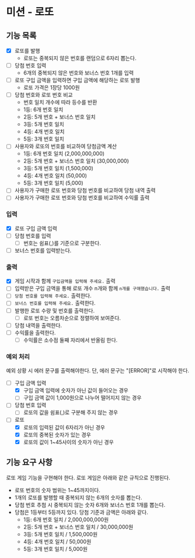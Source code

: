 # 미션 - 로또

## 기능 목록
- [x] 로또를 발행
  - 로또는 중복되지 않은 번호를 랜덤으로 6자리 뽑는다.
- [ ] 당첨 번호 입력
  - 6개의 중복되지 않은 번호와 보너스 번호 1개를 입력
- [ ] 로또 구입 금액을 입력하면 구입 금액에 해당하는 로또 발행
  - 로또 가격은 1장당 1000원
- [ ] 당첨 번호와 로또 번호 비교
  - 번호 일치 개수에 따라 등수를 반환
  - 1등: 6개 번호 일치
  - 2등: 5개 번호 + 보너스 번호 일치
  - 3등: 5개 번호 일치
  - 4등: 4개 번호 일치
  - 5등: 3개 번호 일치
- [ ] 사용자와 로또의 번호를 비교하여 당첨금액 계산
  - 1등: 6개 번호 일치 (2,000,000,000)
  - 2등: 5개 번호 + 보너스 번호 일치 (30,000,000)
  - 3등: 5개 번호 일치 (1,500,000)
  - 4등: 4개 번호 일치 (50,000)
  - 5등: 3개 번호 일치 (5,000)
- [ ] 사용자가 구매한 로또 번호와 당첨 번호를 비교하여 당첨 내역 출력
- [ ] 사용자가 구매한 로또 번호와 당첨 번호를 비교하여 수익률 출력
### 입력
- [x] 로또 구입 금액 입력
- [ ] 당첨 번호를 입력
  - [ ] 번호는 쉼표(,)를 기준으로 구분한다.
- [ ] 보너스 번호를 입력받는다.
### 출력
- [x] 게임 시작과 함께 `구입금액을 입력해 주세요.` 출력
- [ ] 입력받은 구입 금액을 통해 로또 개수 n개와 함께 `n개를 구매했습니다.` 출력 
- [ ] `당첨 번호를 입력해 주세요.` 출력한다.
- [ ] `보너스 번호를 입력해 주세요.` 출력한다.
- [ ] 발행한 로또 수량 및 번호를 출력한다.
  - [ ] 로또 번호는 오름차순으로 정렬하여 보여준다.
- [ ] 당첨 내역을 출력한다.
- [ ] 수익률을 출력한다.
  - [ ] 수익률은 소수점 둘째 자리에서 반올림 한다.

### 예외 처리
예외 상황 시 에러 문구를 출력해야한다. 단, 에러 문구는 "[ERROR]"로 시작해야 한다.
- [ ] 구입 금액 입력
  - [x] 구입 금액 입력에 숫자가 아닌 값이 들어오는 경우
  - [ ] 구입 금액 값이 1,000원으로 나누어 떨어지지 않는 경우
- [ ] 당첨 번호 입력
  - [ ] 로또의 값을 쉼표(,)로 구분해 주지 않는 경우
- [ ] 로또
  - [x] 로또의 입력된 값이 6자리가 아닌 경우
  - [x] 로또의 중복된 숫자가 있는 경우
  - [x] 로또의 값이 1~45사이의 숫자가 아닌 경우

## 기능 요구 사항
로또 게임 기능을 구현해야 한다. 로또 게임은 아래와 같은 규칙으로 진행된다.
- 로또 번호의 숫자 범위는 1~45까지이다.
- 1개의 로또를 발행할 때 중복되지 않는 6개의 숫자를 뽑는다.
- 당첨 번호 추첨 시 중복되지 않는 숫자 6개와 보너스 번호 1개를 뽑는다.
- 당첨은 1등부터 5등까지 있다. 당첨 기준과 금액은 아래와 같다.
    - 1등: 6개 번호 일치 / 2,000,000,000원
    - 2등: 5개 번호 + 보너스 번호 일치 / 30,000,000원
    - 3등: 5개 번호 일치 / 1,500,000원
    - 4등: 4개 번호 일치 / 50,000원
    - 5등: 3개 번호 일치 / 5,000원